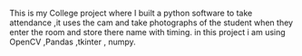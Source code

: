 This is my College project where I built a python software to take attendance ,it uses the cam and take photographs of the student when they enter the room and store there name with timing.
in this project i am using OpenCV ,Pandas ,tkinter , numpy. 

